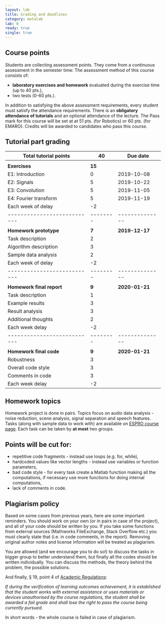 ```yaml
---
layout: lab
title: Grading and deadlines
category: metalab
lab: 0
ready: true
single: true
---
```


## Course points

Students are collecting assessment points. They come from a continuous assessment in the semester time:
The assessment method of this course consists of: 

   * **laboratory exercises and homework** evaluated during the exercise time (up to 40 pts.), 
   * two tests (0-60 pts.). 

In addition to satisfying the above assessment requirements, every student must satisfy the attendance requirements. 
There is an **obligatory attendance of tutorials** and an optional attendance of the lecture. 
The Pass mark for this course will be set at at 51 pts. (for Robotics) or 60 pts. (for EMARO). 
Credits will be awarded to candidates who pass this course.

## Tutorial part grading

| **Total tutorial points** | **40** | **Due date** |
|---------------------------|--------|--------------|
|                           |        |              | 
| **Exercises**             | **15** |              |
| E1: Introduction          | 0      | 2019-10-08   |
| E2: Signals               | 5      | 2019-10-22   |
| E3: Convolution           | 5      | 2019-11-05   |
| E4: Fourier transform     | 5      | 2019-11-19   |
| Each week of delay        | -2     |              |
|---------------------------|--------|--------------|
|                           |        |              | 
| **Homework prototype**    | **7**  |**2019-12-17**|
| Task description          | 2      |              |
| Algorithm description     | 3      |              |
| Sample data analysis      | 2      |              |
| Each week of delay        | -2     |              |
|---------------------------|--------|--------------|
|                           |        |              | 
| **Homework final report** | **9**  |**2020-01-21**|
| Task description          | 1      |              |
| Example results           | 3      |              |
| Result analysis           | 3      |              |
| Additional thoughts       | 2      |              |
| Each week delay           | -2     |              |
|---------------------------|--------|--------------|
|                           |        |              |
| **Homework final code**   | **9**  |**2020-01-21**|
| Robustness                | 3      |              |
| Overall code style        | 3      |              |
| Comments in code          | 3      |              |
| Each week delay           | -2     |              |

## Homework topics

Homework project is done in pairs. Topics focus on audio data analysis - noise reduction,
scene analysis, signal separation and speech features. Tasks (along with sample data
to work with) are available on  [ESPRO course page](https://studia3.elka.pw.edu.pl/file/19Z/103A-ARxxx-MSA-ESPRO/priv/).
Each task can be taken by **at most** two groups.  

## Points will be cut for:

   * repetitive code fragments - instead use loops (e.g. for, while),
   * hardcoded values like vector lengths - instead use variables or function parameters,
   * bad code style - for every task create a Matlab function making all the computations, if necessary use more functions for doing internal computations,
   * lack of comments in code.

## Plagiarism policy

Based on some cases from previous years, here are some important reminders.
You should work on your own (or in pairs in case of the project), and all of your 
code should be written by you. If you take some functions from external sources
(Mathworks FileExchange, Stack Overflow etc.) you must clearly state that
(i.e. in code comments, in the report). Removing original author notes 
and license information will be treated as plagiarism. 

You are allowed (and we encourage you to do so!) to discuss the tasks 
in bigger group to better understand them, but finally all the codes
should be written individually. You can discuss the methods, the theory
behind the problem, the possible solutions. 

And finally, § 19, point 4 of [Academic Regulations](https://www.pw.edu.pl/engpw/Academics/Academic-Regulations):

*If during the verification of learning outcomes achievement, it is established that the
student works with external assistance or uses materials or devices unauthorised by the
course regulations, the student shall be awarded a fail grade and shall lose the right to
pass the course being currently pursued.*

In short words - the whole course is failed in case of plagiarism.
